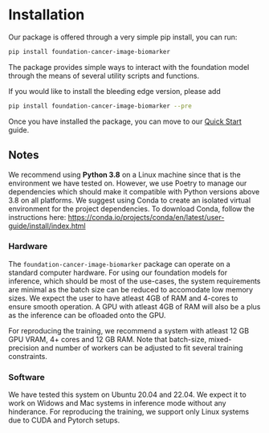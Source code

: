 # Installation

Our package is offered through a very simple pip install, you can run:
```bash
pip install foundation-cancer-image-biomarker
```
The package provides simple ways to interact with the foundation model through the means of several utility scripts and functions. 

If you would like to install the bleeding edge version, please add 
```bash
pip install foundation-cancer-image-biomarker --pre
```

Once you have installed the package, you can move to our [Quick Start](./quick-start.md) guide.


## Notes
We recommend using **Python 3.8** on a Linux machine since that is the environment we have tested on. However, we use Poetry to manage our dependencies which should make it compatible with Python versions above 3.8 on all platforms. We suggest using Conda to create an isolated virtual environment for the project dependencies. To download Conda, follow the instructions here: https://conda.io/projects/conda/en/latest/user-guide/install/index.html

### Hardware
The `foundation-cancer-image-biomarker` package can operate on a standard computer hardware. For using our foundation models for inference, which should be most of the use-cases, the system requirements are minimal as the batch size can be reduced to accomodate low memory sizes. We expect the user to have atleast 4GB of RAM and 4-cores to ensure smooth operation. A GPU with atleast 4GB of RAM will also be a plus as the inference can be ofloaded onto the GPU. 

For reproducing the training, we recommend a system with atleast 12 GB GPU VRAM, 4+ cores and 12 GB RAM. Note that batch-size, mixed-precision and number of workers can be adjusted to fit several training constraints. 


### Software
We have tested this system on Ubuntu 20.04 and 22.04. We expect it to work on Widows and Mac systems in inference mode without any hinderance. For reproducing the training, we support only Linux systems due to CUDA and Pytorch setups. 
